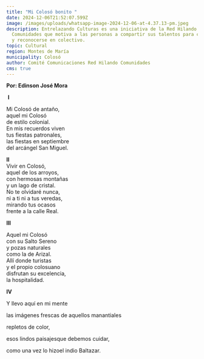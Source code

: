 ```yaml
---
title: "Mi Colosó bonito "
date: 2024-12-06T21:52:07.599Z
image: /images/uploads/whatsapp-image-2024-12-06-at-4.37.13-pm.jpeg
description: Entrelazando Culturas es una iniciativa de la Red Hilando
  Comunidades que motiva a las personas a compartir sus talentos para conocerse
  y reconocerse en colectivo.
topic: Cultural
region: Montes de María
municipality: Colosó
author: Comité Comunicaciones Red Hilando Comunidades
cms: true
---
```

**Por: Edinson José Mora**              

 **I**

Mi Colosó de antaño,\
aquel mi Colosó\
de estilo colonial.\
En mis recuerdos viven\
tus fiestas patronales,\
las fiestas en septiembre\
del arcángel San Miguel.

**II**\
Vivir en Colosó,\
aquel de los arroyos,\
con hermosas montañas\
y un lago de cristal.\
No te olvidaré nunca,\
ni a ti ni a tus veredas,\
mirando tus ocasos\
frente a la calle Real.

**III**

Aquel mi Colosó\
con su Salto Sereno\
y pozas naturales\
como la de Arizal.\
Allí donde turistas\
y el propio colosuano\
disfrutan su excelencia,\
la hospitalidad.

**IV**

Y llevo aquí en mi mente

las imágenes frescas de aquellos manantiales

repletos de color,

esos lindos paisajesque debemos cuidar,

como una vez lo hizoel indio Baltazar.